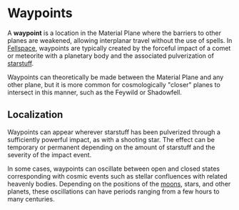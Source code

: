 # Waypoints

A **waypoint** is a location in the Material Plane where the barriers to other planes are weakened, allowing interplanar travel without the use of spells. In [Fellspace](../mote/fellspace.md), waypoints are typically created by the forceful impact of a comet or meteorite with a planetary body and the associated pulverization of [starstuff](../artifacts/starstuff.md).

Waypoints can theoretically be made between the Material Plane and any other plane, but it is more common for cosmologically "closer" planes to intersect in this manner, such as the Feywild or Shadowfell.

## Localization

Waypoints can appear wherever starstuff has been pulverized through a sufficiently powerful impact, as with a shooting star. The effect can be temporary or permanent depending on the amount of starstuff and the severity of the impact event.

In some cases, waypoints can oscillate between open and closed states corresponding with cosmic events such as stellar confluences with related heavenly bodies. Depending on the positions of the [moons](../mote/moons/moons-of-mote.md), stars, and other planets, these oscillations can have periods ranging from a few hours to many centuries.
